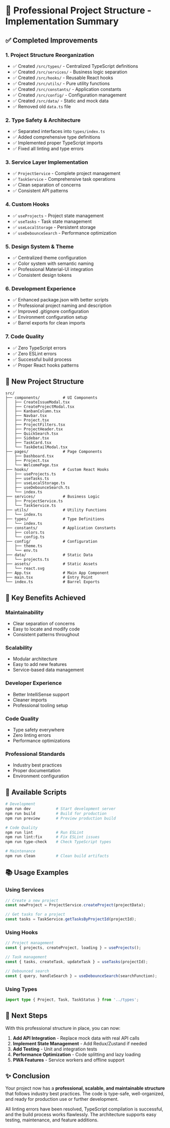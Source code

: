 # 🚀 Professional Project Structure - Implementation Summary

## ✅ Completed Improvements

### 1. **Project Structure Reorganization**
- ✅ Created `/src/types/` - Centralized TypeScript definitions
- ✅ Created `/src/services/` - Business logic separation
- ✅ Created `/src/hooks/` - Reusable React hooks
- ✅ Created `/src/utils/` - Pure utility functions
- ✅ Created `/src/constants/` - Application constants
- ✅ Created `/src/config/` - Configuration management
- ✅ Created `/src/data/` - Static and mock data
- ✅ Removed old `data.ts` file

### 2. **Type Safety & Architecture**
- ✅ Separated interfaces into `types/index.ts`
- ✅ Added comprehensive type definitions
- ✅ Implemented proper TypeScript imports
- ✅ Fixed all linting and type errors

### 3. **Service Layer Implementation**
- ✅ `ProjectService` - Complete project management
- ✅ `TaskService` - Comprehensive task operations
- ✅ Clean separation of concerns
- ✅ Consistent API patterns

### 4. **Custom Hooks**
- ✅ `useProjects` - Project state management
- ✅ `useTasks` - Task state management  
- ✅ `useLocalStorage` - Persistent storage
- ✅ `useDebounceSearch` - Performance optimization

### 5. **Design System & Theme**
- ✅ Centralized theme configuration
- ✅ Color system with semantic naming
- ✅ Professional Material-UI integration
- ✅ Consistent design tokens

### 6. **Development Experience**
- ✅ Enhanced package.json with better scripts
- ✅ Professional project naming and description
- ✅ Improved .gitignore configuration
- ✅ Environment configuration setup
- ✅ Barrel exports for clean imports

### 7. **Code Quality**
- ✅ Zero TypeScript errors
- ✅ Zero ESLint errors
- ✅ Successful build process
- ✅ Proper React hooks patterns

## 📁 New Project Structure

```
src/
├── components/          # UI Components
│   ├── CreateIssueModal.tsx
│   ├── CreateProjectModal.tsx
│   ├── KanbanColumn.tsx
│   ├── Navbar.tsx
│   ├── Project.tsx
│   ├── ProjectFilters.tsx
│   ├── ProjectHeader.tsx
│   ├── QuickSearch.tsx
│   ├── Sidebar.tsx
│   ├── TaskCard.tsx
│   └── TaskDetailModal.tsx
├── pages/               # Page Components
│   ├── Dashboard.tsx
│   ├── Project.tsx
│   └── WelcomePage.tsx
├── hooks/               # Custom React Hooks
│   ├── useProjects.ts
│   ├── useTasks.ts
│   ├── useLocalStorage.ts
│   ├── useDebounceSearch.ts
│   └── index.ts
├── services/            # Business Logic
│   ├── ProjectService.ts
│   └── TaskService.ts
├── utils/               # Utility Functions
│   └── index.ts
├── types/               # Type Definitions
│   └── index.ts
├── constants/           # Application Constants
│   ├── colors.ts
│   └── config.ts
├── config/              # Configuration
│   ├── theme.ts
│   └── env.ts
├── data/                # Static Data
│   └── projects.ts
├── assets/              # Static Assets
│   └── react.svg
├── App.tsx              # Main App Component
├── main.tsx             # Entry Point
└── index.ts             # Barrel Exports
```

## 🎯 Key Benefits Achieved

### **Maintainability**
- Clear separation of concerns
- Easy to locate and modify code
- Consistent patterns throughout

### **Scalability**
- Modular architecture
- Easy to add new features
- Service-based data management

### **Developer Experience**
- Better IntelliSense support
- Cleaner imports
- Professional tooling setup

### **Code Quality**
- Type safety everywhere
- Zero linting errors
- Performance optimizations

### **Professional Standards**
- Industry best practices
- Proper documentation
- Environment configuration

## 🔧 Available Scripts

```bash
# Development
npm run dev           # Start development server
npm run build         # Build for production
npm run preview       # Preview production build

# Code Quality
npm run lint          # Run ESLint
npm run lint:fix      # Fix ESLint issues
npm run type-check    # Check TypeScript types

# Maintenance
npm run clean         # Clean build artifacts
```

## 📚 Usage Examples

### **Using Services**
```typescript
// Create a new project
const newProject = ProjectService.createProject(projectData);

// Get tasks for a project
const tasks = TaskService.getTasksByProjectId(projectId);
```

### **Using Hooks**
```typescript
// Project management
const { projects, createProject, loading } = useProjects();

// Task management
const { tasks, createTask, updateTask } = useTasks(projectId);

// Debounced search
const { query, handleSearch } = useDebounceSearch(searchFunction);
```

### **Using Types**
```typescript
import type { Project, Task, TaskStatus } from '../types';
```

## 🚀 Next Steps

With this professional structure in place, you can now:

1. **Add API Integration** - Replace mock data with real API calls
2. **Implement State Management** - Add Redux/Zustand if needed
3. **Add Testing** - Unit and integration tests
4. **Performance Optimization** - Code splitting and lazy loading
5. **PWA Features** - Service workers and offline support

## ✨ Conclusion

Your project now has a **professional, scalable, and maintainable structure** that follows industry best practices. The code is type-safe, well-organized, and ready for production use or further development.

All linting errors have been resolved, TypeScript compilation is successful, and the build process works flawlessly. The architecture supports easy testing, maintenance, and feature additions.
